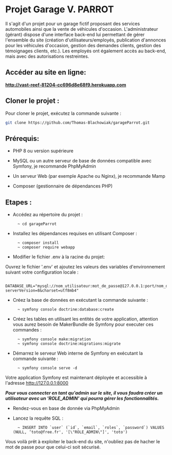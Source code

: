 # Projet Garage V. PARROT 

Il s'agit d'un projet pour un garage fictif proposant des services automobiles ainsi que la vente de véhicules d'occasion. L'administrateur (gérant) dispose d'une interface back-end lui permettant de gérer l'ensemble du site (création d'utilisateurs/employés, publication d'annonces pour les véhicules d'occasion, gestion des demandes clients, gestion des témoignages clients, etc.). Les employés ont également accès au back-end, mais avec des autorisations restreintes. 

## Accéder au site en ligne:

**http://vast-reef-81204-cc696d8e68f9.herokuapp.com**


## Cloner le projet :

Pour cloner le projet, exécutez la commande suivante :

```bash
git clone https://github.com/Thomas-Blachowiak/garageParrot.git
```
## Prérequis:

* PHP 8 ou version supérieure


* MySQL ou un autre serveur de base de données compatible avec Symfony, je recommande PhpMyAdmin

* Un serveur Web (par exemple Apache ou Nginx), je recommande Mamp

* Composer (gestionnaire de dépendances PHP)

## Etapes :

* Accédez au répertoire du projet :

        ~ cd garageParrot

* Installez les dépendances requises en utilisant Composer  :

        ~ composer install
        ~ composer require webapp

* Modifier le fichier .env à la racine du projet:

Ouvrez le fichier '.env' et ajoutez les valeurs des variables d'environnement suivant votre configuration locale :

        DATABASE_URL="mysql://nom_utilisateur:mot_de_passe@127.0.0.1:port/nom_du_projet?serverVersion=8&charset=utf8mb4"

* Créez la base de données en exécutant la commande suivante :

        ~ symfony console doctrine:database:create

* Créez les tables en utilisant les entités de votre application, attention vous aurez besoin de MakerBundle de Symfony pour executer ces commandes :

        ~ symfony console make:migration
        ~ symfony console doctrine:migrations:migrate

* Démarrez le serveur Web interne de Symfony en exécutant la commande suivante :

        ~ symfony console serve -d

Votre application Symfony est maintenant déployée et accessible à l'adresse http://127.0.0.1:8000

***Pour vous connecter en tant qu'admin sur le site, il vous faudra créer un utilisateur avec un 'ROLE_ADMIN' qui pourra gérer les fonctionnalités.***

* Rendez-vous en base de donnée via PhpMyAdmin

* Lancez la requête SQL : 

        ~ INSERT INTO `user` (`id`, `email`, `roles`, `password`) VALUES (NULL, ‘toto@free.fr', '[\"ROLE_ADMIN\"]', 'toto')

Vous voilà prêt à exploiter le back-end du site, n'oubliez pas de hacher le mot de passe pour que celui-ci soit sécurisé.


